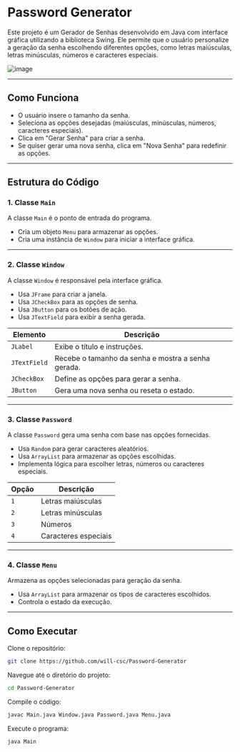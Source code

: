 # Password Generator

Este projeto é um Gerador de Senhas desenvolvido em Java com interface gráfica utilizando a biblioteca Swing. Ele permite que o usuário personalize a geração da senha escolhendo diferentes opções, como letras maiúsculas, letras minúsculas, números e caracteres especiais.

![image](https://github.com/user-attachments/assets/e1444292-d6b2-42e0-b7aa-a0832828d5fe)

<hr>

## Como Funciona
- O usuário insere o tamanho da senha.
- Seleciona as opções desejadas (maiúsculas, minúsculas, números, caracteres especiais).
- Clica em "Gerar Senha" para criar a senha.
- Se quiser gerar uma nova senha, clica em "Nova Senha" para redefinir as opções.

<hr>

##  Estrutura do Código

### **1. Classe `Main`**

A classe `Main` é o ponto de entrada do programa.

- Cria um objeto `Menu` para armazenar as opções.
- Cria uma instância de `Window` para iniciar a interface gráfica.

---

### **2. Classe `Window`**

A classe `Window` é responsável pela interface gráfica.

- Usa `JFrame` para criar a janela.
- Usa `JCheckBox` para as opções de senha.
- Usa `JButton` para os botões de ação.
- Usa `JTextField` para exibir a senha gerada.

|Elemento|Descrição|
|---|---|
|`JLabel`|Exibe o título e instruções.|
|`JTextField`|Recebe o tamanho da senha e mostra a senha gerada.|
|`JCheckBox`|Define as opções para gerar a senha.|
|`JButton`|Gera uma nova senha ou reseta o estado.|

---

### **3. Classe `Password`**

A classe `Password` gera uma senha com base nas opções fornecidas.

- Usa `Random` para gerar caracteres aleatórios.
- Usa `ArrayList` para armazenar as opções escolhidas.
- Implementa lógica para escolher letras, números ou caracteres especiais.

|Opção|Descrição|
|---|---|
|`1`|Letras maiúsculas|
|`2`|Letras minúsculas|
|`3`|Números|
|`4`|Caracteres especiais|

---

### **4. Classe `Menu`**

Armazena as opções selecionadas para geração da senha.

- Usa `ArrayList` para armazenar os tipos de caracteres escolhidos.
- Controla o estado da execução.

<hr>

## Como Executar
Clone o repositório:
```bash
git clone https://github.com/will-csc/Password-Generator
```

Navegue até o diretório do projeto:
```bash
cd Password-Generator
```

Compile o código:
```bash
javac Main.java Window.java Password.java Menu.java
```

Execute o programa:
```bash
java Main
```

